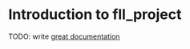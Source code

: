 # Introduction to fll_project

TODO: write [great documentation](http://jacobian.org/writing/great-documentation/what-to-write/)
